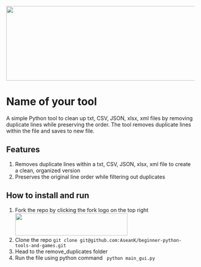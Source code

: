 <p align="center">
  <a href="https://github.com/AseanK/beginner-python-tools-and-games" target="_blank">
    <img src="../../images/tools_logo.png" width = "2560px" height = "200px">
  </a>
</p>

# Name of your tool
A simple Python tool to clean up  txt, CSV, JSON, xlsx, xml files by removing duplicate lines while preserving the order. The tool removes duplicate lines within the file and saves to new file.
## Features
1. Removes duplicate lines within a txt, CSV, JSON, xlsx, xml file to create a clean, organized version
2. Preserves the original line order while filtering out duplicates
 
## How to install and run
1. Fork the repo by clicking the fork logo on the top right <img src="../../images/fork.png" width="300" height="60">
2. Clone the repo `git clone git@github.com:AseanK/beginner-python-tools-and-games.git`
3. Head to the remove_duplicates folder
4. Run the file using python command ` python main_gui.py`